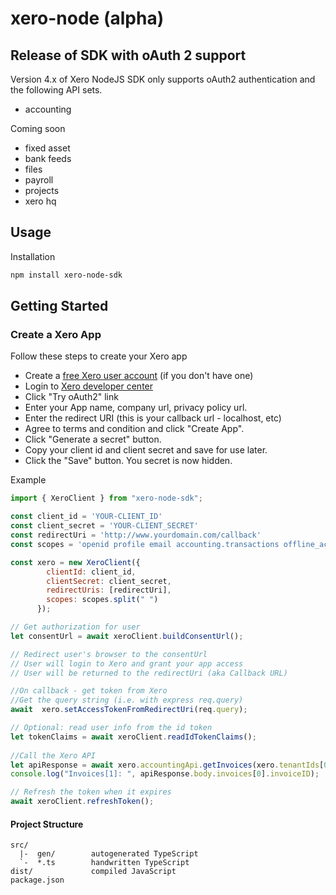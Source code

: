 # xero-node (alpha)

## Release of SDK with oAuth 2 support
Version 4.x of Xero NodeJS SDK only supports oAuth2 authentication and the following API sets.
* accounting

Coming soon
* fixed asset 
* bank feeds 
* files 
* payroll
* projects
* xero hq


## Usage
Installation
```sh
npm install xero-node-sdk
```

## Getting Started

### Create a Xero App
Follow these steps to create your Xero app

* Create a [free Xero user account](https://www.xero.com/us/signup/api/) (if you don't have one)
* Login to [Xero developer center](https://developer.xero.com/myapps)
* Click "Try oAuth2" link
* Enter your App name, company url, privacy policy url.
* Enter the redirect URI (this is your callback url - localhost, etc)
* Agree to terms and condition and click "Create App".
* Click "Generate a secret" button.
* Copy your client id and client secret and save for use later.
* Click the "Save" button. You secret is now hidden.

Example
```js
import { XeroClient } from "xero-node-sdk";

const client_id = 'YOUR-CLIENT_ID'
const client_secret = 'YOUR-CLIENT_SECRET'
const redirectUri = 'http://www.yourdomain.com/callback'
const scopes = 'openid profile email accounting.transactions offline_access'

const xero = new XeroClient({
        clientId: client_id,
        clientSecret: client_secret,
        redirectUris: [redirectUri],
        scopes: scopes.split(" ")
      });

// Get authorization for user
let consentUrl = await xeroClient.buildConsentUrl();

// Redirect user's browser to the consentUrl
// User will login to Xero and grant your app access
// User will be returned to the redirectUri (aka Callback URL)

//On callback - get token from Xero
//Get the query string (i.e. with express req.query)
await  xero.setAccessTokenFromRedirectUri(req.query);

// Optional: read user info from the id token
let tokenClaims = await xeroClient.readIdTokenClaims();
  
//Call the Xero API
let apiResponse = await xero.accountingApi.getInvoices(xero.tenantIds[0]);
console.log("Invoices[1]: ", apiResponse.body.invoices[0].invoiceID);

// Refresh the token when it expires
await xeroClient.refreshToken();
```


#### Project Structure
```
src/
  |-  gen/        autogenerated TypeScript
  `-  *.ts        handwritten TypeScript
dist/             compiled JavaScript
package.json
```
